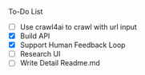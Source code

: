 To-Do List
 - [ ] Use crawl4ai to crawl with url input
 - [X] Build API
 - [X] Support Human Feedback Loop
 - [ ] Research UI
 - [ ] Write Detail Readme.md
